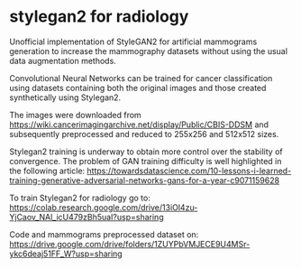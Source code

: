# stylegan2 for radiology
Unofficial implementation of StyleGAN2 for artificial mammograms generation to increase the mammography datasets without using the usual data augmentation methods.

Convolutional Neural Networks can be trained for cancer classification using datasets containing both the original images and those created synthetically using Stylegan2.  

The images were downloaded from https://wiki.cancerimagingarchive.net/display/Public/CBIS-DDSM  and subsequently preprocessed and reduced to 255x256 and 512x512 sizes.  

Stylegan2 training is underway to obtain more control over the stability of convergence. 
The problem of GAN training difficulty is well highlighted in the following article: https://towardsdatascience.com/10-lessons-i-learned-training-generative-adversarial-networks-gans-for-a-year-c9071159628

To train Stylegan2 for radiology go to:
https://colab.research.google.com/drive/13iOl4zu-YjCaov_NAl_icU479zBh5uaI?usp=sharing

Code and mammograms preprocessed dataset on: 
https://drive.google.com/drive/folders/1ZUYPbVMJECE9U4MSr-ykc6deaj51FF_W?usp=sharing






